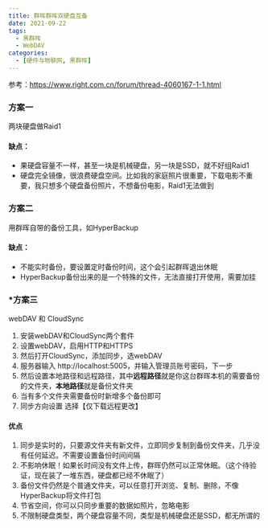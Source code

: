 ```yaml
---
title: 群晖群晖双硬盘互备
date: 2021-09-22
tags: 
  - 黑群晖
  - WebDAV
categories:
  - [硬件与物联网, 黑群晖]
---
```



参考：https://www.right.com.cn/forum/thread-4060167-1-1.html


### 方案一
两块硬盘做Raid1

#### 缺点：
- 果硬盘容量不一样，甚至一块是机械硬盘，另一块是SSD，就不好组Raid1
- 硬盘完全镜像，很浪费硬盘空间。比如我的家庭照片很重要，下载电影不重要，我只想多个硬盘备份照片，不想备份电影，Raid1无法做到
 


### 方案二
用群晖自带的备份工具，如HyperBackup

#### 缺点：
- 不能实时备份，要设置定时备份时间，这个会引起群晖退出休眠
- HyperBackup备份出来的是一个特殊的文件，无法直接打开使用，需要加挂



### *方案三
webDAV 和 CloudSync


1. 安装webDAV和CloudSync两个套件
2. 设置webDAV，启用HTTP和HTTPS
3. 然后打开CloudSync，添加同步，选webDAV
4. 服务器输入  http://localhost:5005，并输入管理员账号密码，下一步
5. 然后设置本地路径和远程路径，其中**远程路径**就是你这台群晖本机的需要备份的文件夹，**本地路径**就是备份文件夹
6. 当有多个文件夹需要备份时新增多个备份即可
7. 同步方向设置  选择【仅下载远程更改】


#### 优点
1. 同步是实时的，只要源文件夹有新文件，立即同步复制到备份文件夹，几乎没有任何延迟。不需要设置备份时间间隔
2. 不影响休眠！如果长时间没有文件上传，群晖仍然可以正常休眠。（这个待验证，现在装了一堆东西，硬盘都已经不休眠了）
3. 备份文件仍然是个普通文件夹，可以任意打开浏览、复制、删除，不像HyperBackup将文件打包
4. 节省空间，你可以只同步重要的数据如照片，忽略电影
5. 不限制硬盘类型，两个硬盘容量不同，类型是机械硬盘还是SSD，都无所谓的
